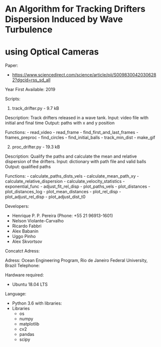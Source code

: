 # An Algorithm for Tracking Drifters Dispersion Induced by Wave Turbulence
# using Optical Cameras

Paper: 
- https://www.sciencedirect.com/science/article/pii/S0098300420306282?dgcid=rss_sd_all

Year First Available: 2019

Scripts:

1. track_drifter.py - 9.7 kB

Description: Track drifters released in a wave tank.
Input: video file with initial and final time
Output: paths with x and y position

Functions:
    - read_video
    - read_frame
    - find_first_and_last_frames
    - frames_preproc
    - find_circles
    - find_initial_balls
    - track_min_dist
    - make_gif

2. proc_drifter.py - 19.3 kB

Description: Qualify the paths and calculate the mean
             and relative dispersion of the drifters.
Input: dictionary with path file and valid balls
Output: qualified paths

Functions:
    - calculate_paths_dists_vels
    - calculate_mean_path_xy
    - calculate_relative_dispersion
    - calculate_velocity_statistics
    - exponential_func
    - adjust_fit_rel_disp
    - plot_paths_vels
    - plot_distances
    - plot_distances_log
    - plot_mean_distances
    - plot_rel_disp
    - plot_adjust_rel_disp
    - plot_adjust_dist_t0

Developers:

- Henrique P. P. Pereira (Phone: +55 21 96913-1601)
- Nelson Violante-Carvalho
- Ricardo Fabbri
- Alex Babanin
- Uggo Pinho
- Alex Skvortsov

Concatct Adress:

Adress: Ocean Engineering Program, Rio de Janeiro Federal University, Brazil
Telephone: 

Hardware required:

- Ubuntu 18.04 LTS

Language:

- Python 3.6 with libraries:
- Libraries
    - os
    - numpy
    - matplotlib
    - cv2
    - pandas
    - scipy
